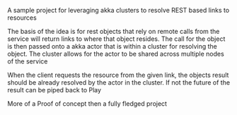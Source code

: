 
A sample project for leveraging akka clusters to resolve REST based links to resources

The basis of the idea is for rest objects that rely on remote calls from the service will return links to where that object resides. The call for the object is then passed onto a akka actor that is
within a cluster for resolving the object. The cluster allows for the actor to be shared across multiple nodes of the service

When the client requests the resource from the given link, the objects result should be already resolved by the actor in the cluster. If not the future of the result can be piped back to Play

More of a Proof of concept then a fully fledged project


